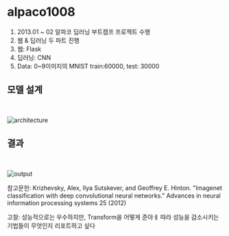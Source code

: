 # alpaco1008

1. 2013.01 ~ 02 알파코 딥러닝 부트캠프 프로젝트 수행
2. 웹 & 딥러닝 두 파트 진행
3. 웹: Flask
4. 딥러닝: CNN
5. Data: 0~9이미지의 MNIST train:60000, test: 30000

<h2> 모델 설계</h2>
<br>

![architecture](https://github.com/user-attachments/assets/5d62eade-54ad-4665-9e58-696ba57f7629)
</br>

<h2>결과</h2>
<br>

![output](https://github.com/user-attachments/assets/5fd5b7d9-2c39-4dfb-b55e-63130de83a80)
</br>

참고문헌: Krizhevsky, Alex, Ilya Sutskever, and Geoffrey E. Hinton. "Imagenet classification with deep convolutional neural networks." Advances in neural information processing systems 25 (2012)



고찰: 성능적으로는 우수하지만, Transform을 어떻게 준야ㅔ 따라 성능을 감소시키는 기법들이 무엇인지 리포트하고 싶다


